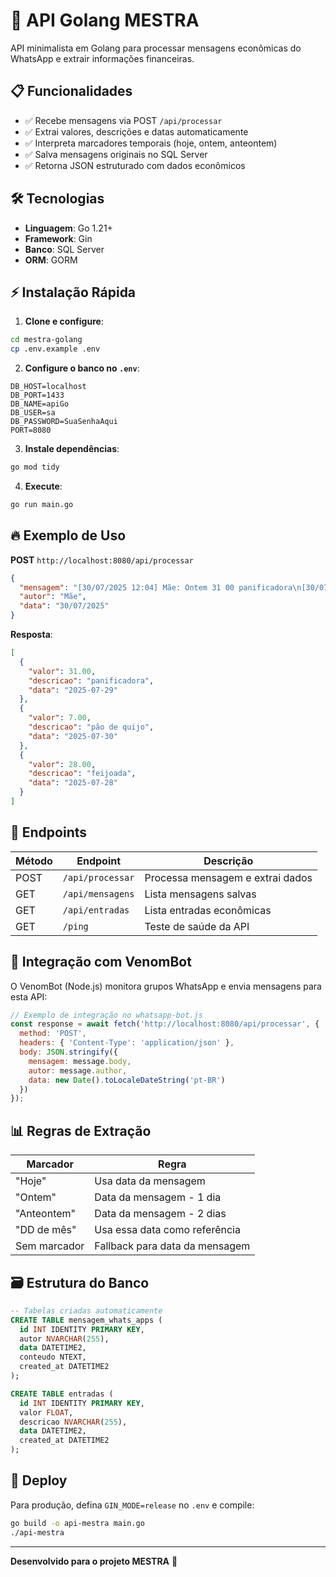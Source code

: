 # 🚀 API Golang MESTRA

API minimalista em Golang para processar mensagens econômicas do WhatsApp e extrair informações financeiras.

## 📋 Funcionalidades

- ✅ Recebe mensagens via POST `/api/processar`
- ✅ Extrai valores, descrições e datas automaticamente
- ✅ Interpreta marcadores temporais (hoje, ontem, anteontem)
- ✅ Salva mensagens originais no SQL Server
- ✅ Retorna JSON estruturado com dados econômicos

## 🛠️ Tecnologias

- **Linguagem**: Go 1.21+
- **Framework**: Gin
- **Banco**: SQL Server
- **ORM**: GORM

## ⚡ Instalação Rápida

1. **Clone e configure**:
```bash
cd mestra-golang
cp .env.example .env
```

2. **Configure o banco no `.env`**:
```env
DB_HOST=localhost
DB_PORT=1433
DB_NAME=apiGo
DB_USER=sa
DB_PASSWORD=SuaSenhaAqui
PORT=8080
```

3. **Instale dependências**:
```bash
go mod tidy
```

4. **Execute**:
```bash
go run main.go
```

## 🔥 Exemplo de Uso

**POST** `http://localhost:8080/api/processar`

```json
{
  "mensagem": "[30/07/2025 12:04] Mãe: Ontem 31 00 panificadora\n[30/07/2025 12:06] Mãe: 7 00 pão de quijo\n[30/07/2025 12:05] Mãe: 28 de julho\n28 00 feijoada",
  "autor": "Mãe",
  "data": "30/07/2025"
}
```

**Resposta**:
```json
[
  {
    "valor": 31.00,
    "descricao": "panificadora",
    "data": "2025-07-29"
  },
  {
    "valor": 7.00,
    "descricao": "pão de quijo",
    "data": "2025-07-30"
  },
  {
    "valor": 28.00,
    "descricao": "feijoada",
    "data": "2025-07-28"
  }
]
```

## 📍 Endpoints

| Método | Endpoint | Descrição |
|--------|----------|-----------|
| POST | `/api/processar` | Processa mensagem e extrai dados |
| GET | `/api/mensagens` | Lista mensagens salvas |
| GET | `/api/entradas` | Lista entradas econômicas |
| GET | `/ping` | Teste de saúde da API |

## 🎯 Integração com VenomBot

O VenomBot (Node.js) monitora grupos WhatsApp e envia mensagens para esta API:

```javascript
// Exemplo de integração no whatsapp-bot.js
const response = await fetch('http://localhost:8080/api/processar', {
  method: 'POST',
  headers: { 'Content-Type': 'application/json' },
  body: JSON.stringify({
    mensagem: message.body,
    autor: message.author,
    data: new Date().toLocaleDateString('pt-BR')
  })
});
```

## 📊 Regras de Extração

| Marcador | Regra |
|----------|-------|
| "Hoje" | Usa data da mensagem |
| "Ontem" | Data da mensagem - 1 dia |
| "Anteontem" | Data da mensagem - 2 dias |
| "DD de mês" | Usa essa data como referência |
| Sem marcador | Fallback para data da mensagem |

## 🗃️ Estrutura do Banco

```sql
-- Tabelas criadas automaticamente
CREATE TABLE mensagem_whats_apps (
  id INT IDENTITY PRIMARY KEY,
  autor NVARCHAR(255),
  data DATETIME2,
  conteudo NTEXT,
  created_at DATETIME2
);

CREATE TABLE entradas (
  id INT IDENTITY PRIMARY KEY,
  valor FLOAT,
  descricao NVARCHAR(255),
  data DATETIME2,
  created_at DATETIME2
);
```

## 🚀 Deploy

Para produção, defina `GIN_MODE=release` no `.env` e compile:

```bash
go build -o api-mestra main.go
./api-mestra
```

---

**Desenvolvido para o projeto MESTRA** 🎯
